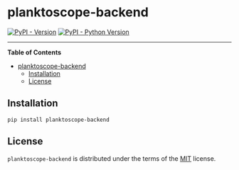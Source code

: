 # planktoscope-backend

[![PyPI - Version](https://img.shields.io/pypi/v/planktoscope-backend.svg)](https://pypi.org/project/planktoscope-backend)
[![PyPI - Python Version](https://img.shields.io/pypi/pyversions/planktoscope-backend.svg)](https://pypi.org/project/planktoscope-backend)

---

**Table of Contents**

- [planktoscope-backend](#planktoscope-backend)
  - [Installation](#installation)
  - [License](#license)

## Installation

```console
pip install planktoscope-backend
```

## License

`planktoscope-backend` is distributed under the terms of the [MIT](https://spdx.org/licenses/MIT.html) license.
